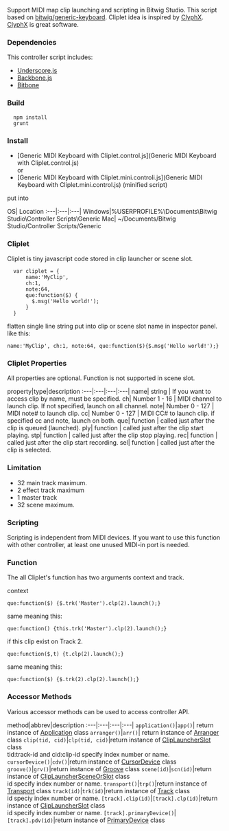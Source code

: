 Support MIDI map clip launching and scripting in Bitwig Studio.
This script based on [bitwig/generic-keyboard](https://github.com/bitwig/generic-keyboard).
Cliplet idea is inspired by [ClyphX](http://beatwise.proboards.com/board/5/clyphx). [ClyphX](http://beatwise.proboards.com/board/5/clyphx) is great software.
### Dependencies
This controller script includes:
  - [Underscore.js](https://github.com/jashkenas/underscore)
  - [Backbone.js](https://github.com/jashkenas/backbone)
  - [Bitbone](https://github.com/jhorology/bitbone)

### Build

```
  npm install
  grunt
```

### Install
- [Generic MIDI Keyboard with Cliplet.control.js](Generic MIDI Keyboard with Cliplet.control.js)
<br/>or
- [Generic MIDI Keyboard with Cliplet.mini.controli.js](Generic MIDI Keyboard with Cliplet.mini.control.js) (minified script)

put into

OS| Location
:---|:---|:---|
Windows|%USERPROFILE%\Documents\Bitwig Studio\Controller Scripts\Generic
Mac| ~/Documents/Bitwig Studio/Controller Scripts/Generic

### Cliplet
Cliplet is tiny javascript code stored in clip launcher or scene slot.
```
  var cliplet = {
      name:'MyClip',
      ch:1,
      note:64,
      que:function($) {
        $.msg('Hello world!');
      }
  }
```
flatten single line string put into clip or scene slot name in inspector panel. like this:
```
name:'MyClip', ch:1, note:64, que:function($){$.msg('Hello world!');}
```


### Cliplet Properties
All properties are optional. Function is not supported in scene slot.

property|type|description
:---|:---|:---|:---|
name| string | If you want to access clip by name, must be specified.
ch| Number 1 - 16 | MIDI channel to launch clip. If not specified, launch on all channel.
note| Number 0 - 127 | MIDI note# to launch clip.
cc| Number 0 - 127 | MIDI CC# to launch clip. if specified cc and note, launch on both.
que| function | called just after the clip is queued (launched).
ply| function | called just after the clip start playing.
stp| function | called just after the clip stop playing.
rec| function | called just after the clip start recording.
sel| function | called just after the clip is selected.

### Limitation

- 32 main track maximum.
- 2 effect track maximum
- 1 master track
- 32 scene maximum.

### Scripting
Scripting is independent from MIDI devices. If you want to use this function with other controller, at least one unused MIDI-in port is needed.


### Function
The all Cliplet's function has two arguments context and track.

context
```
que:function($) {$.trk('Master').clp(2).launch();}
```
same meaning this:
```
que:function() {this.trk('Master').clp(2).launch();}
```

if this clip exist on Track 2.
```
que:function($,t) {t.clp(2).launch();}
```
same meaning this:
```
que:function($) {$.trk(2).clp(2).launch();}
```

### Accessor Methods
Various accessor methods can be used to access controller API.

method|abbrev|description
:---|:---|:---|:---|
`application()`|`app()`| return instance of [Application](https://github.com/jhorology/bitbone/blob/master/src/application.js) class
`arranger()`|`arr()`| return instance of [Arranger](https://github.com/jhorology/bitbone/blob/master/src/arranger.js) class
`clip(tid, cid)`|`clp(tid, cid)`|return instance of [ClipLauncherSlot](https://github.com/jhorology/bitbone/blob/master/src/clip-launcher-slots.js) class<br/>tid:track-id and cid:clip-id specify index number or name.
`cursorDevice()`|`cdv()`|return instance of [CursorDevice](https://github.com/jhorology/bitbone/blob/master/src/cursor-device.js) class
`groove()`|`grv()`|return instance of [Groove](https://github.com/jhorology/bitbone/blob/master/src/groove.js) class
`scene(id)`|`scn(id)`|return instance of [ClipLauncherSceneOrSlot](https://github.com/jhorology/bitbone/blob/master/src/clip-launcher-scenes-or-slots.js) class<br/>id specify index number or name.
`transport()`|`trp()`|return instance of [Transport](https://github.com/jhorology/bitbone/blob/master/src/transport.js) class
`track(id)`|`trk(id)`|return instance of [Track](https://github.com/jhorology/bitbone/blob/master/src/track.js) class<br/>id speciy index number or name.
`[track].clip(id)`|`[track].clp(id)`|return instance of [ClipLauncherSlot](https://github.com/jhorology/bitbone/blob/master/src/clip-launcher-slots.js) class<br/>id specify index number or name.
`[track].primaryDevice()`|`[track].pdv(id)`|return instance of [PrimaryDevice](https://github.com/jhorology/bitbone/blob/master/src/primary-device.js) class
